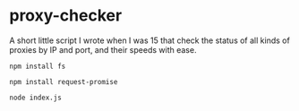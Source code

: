# proxy-checker
 A short little script I wrote when I was 15 that check the status of all kinds of proxies by IP and port, and their speeds with ease.
 
 `npm install fs`
 
 `npm install request-promise`
 
 `node index.js`
